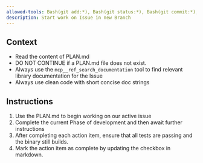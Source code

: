 ```yaml
---
allowed-tools: Bash(git add:*), Bash(git status:*), Bash(git commit:*), Bash(gh issue:*), Bash(git worktree:*)
description: Start work on Issue in new Branch
---
```


## Context

- Read the content of PLAN.md
- DO NOT CONTINUE if a PLAN.md file does not exist.
- Always use the `mcp__ref_search_documentation` tool to find relevant library documentation for the Issue
- Always use clean code with short concise doc strings

## Instructions

1. Use the PLAN.md to begin working on our active issue
2. Complete the current Phase of development and then await further instructions
3. After completing each action item, ensure that all tests are passing and the binary still builds.
4. Mark the action item as complete by updating the checkbox in markdown.
